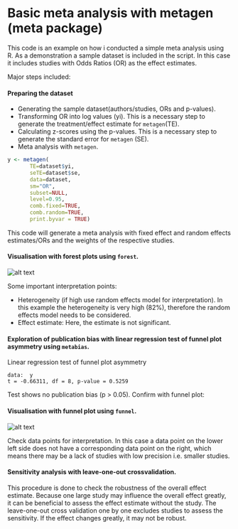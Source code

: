 # Basic meta analysis with metagen (meta package)

This code is an example on how i conducted a simple meta analysis using R. As a demonstration a sample dataset is included in the script. In this case it includes studies with Odds Ratios (OR) as the effect estimates. 

Major steps included:

#### Preparing the dataset
 - Generating the sample dataset(authors/studies, ORs and p-values). 
 - Transforming OR into log values (yi). This is a necessary step to generate the treatment/effect estimate for `metagen`(TE).
 - Calculating z-scores using the p-values. This is a necessary step to generate the standard error for `metagen` (SE).
 - Meta analysis with `metagen`. 
 
 ```r
 y <- metagen(
        TE=dataset$yi,
        seTE=dataset$se, 
        data=dataset, 
        sm="OR",
        subset=NULL, 
        level=0.95,
        comb.fixed=TRUE, 
        comb.random=TRUE,
        print.byvar = TRUE)
  ```
  This code will generate a meta analysis with fixed effect and random effects estimates/ORs and the weights of the respective studies. 

#### Visualisation with forest plots using `forest`. 
 
![alt text](https://github.com/svkal/meta_analysis_with_R/blob/master/forest_plot.png)
 
Some important interpretation points: 
* Heterogeneity (if high use random effects model for interpretation). In this example the heterogeneity is very high (82%), therefore the random effects model needs to be considered. 
* Effect estimate: Here, the estimate is not significant. 
 
#### Exploration of publication bias with linear regression test of funnel plot asymmetry using `metabias`.  
 
 Linear regression test of funnel plot asymmetry

 ```
data:  y
t = -0.66311, df = 8, p-value = 0.5259
```
Test shows no publication bias (p > 0.05). Confirm with funnel plot:

 #### Visualisation with funnel plot using `funnel`.  
 
![alt text](https://github.com/svkal/meta_analysis_with_R/blob/master/funnel_plot.png)

 Check data points for interpretation. In this case a data point on the lower left side does not have a corresponding data point on the right, which means there may be a lack of studies with low precision i.e. smaller studies. 
 
 #### Sensitivity analysis with leave-one-out crossvalidation.
 
 This procedure is done to check the robustness of the overall effect estimate. Because one large study may influence the overall effect greatly, it can be beneficial to assess the effect estimate without the study. The leave-one-out cross validation one by one excludes studies to assess the sensitivity. If the effect changes greatly, it may not be robust.  
 




